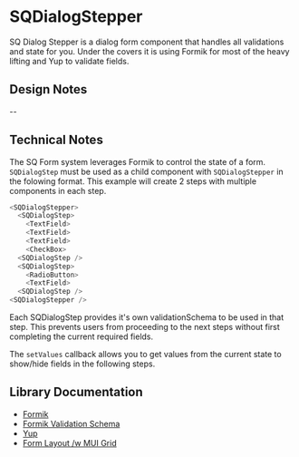 # SQDialogStepper

SQ Dialog Stepper is a dialog form component that handles all validations and state for you. Under the covers it is using Formik for most of the heavy lifting and Yup to validate fields.

## Design Notes

--

## Technical Notes

The SQ Form system leverages Formik to control the state of a form. `SQDialogStep` must be used as a child component with `SQDialogStepper` in the folowing format. This example will create 2 steps with multiple components in each step.

```javascript
<SQDialogStepper>
  <SQDialogStep>
    <TextField>
    <TextField>
    <TextField>
    <CheckBox>
  <SQDialogStep />
  <SQDialogStep>
    <RadioButton>
    <TextField>
  <SQDialogStep />
<SQDialogStepper />
```

Each SQDialogStep provides it's own validationSchema to be used in that step. This prevents users from proceeding to the next steps without first completing the current required fields.

The `setValues` callback allows you to get values from the current state to show/hide fields in the following steps.

## Library Documentation

- [Formik](https://jaredpalmer.com/formik/docs/overview)
- [Formik Validation Schema](https://jaredpalmer.com/formik/docs/guides/validation#validationschema)
- [Yup](https://github.com/jquense/yup)
- [Form Layout /w MUI Grid](https://material-ui.com/components/grid/)
